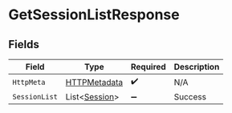 # GetSessionListResponse


## Fields

| Field                                                   | Type                                                    | Required                                                | Description                                             |
| ------------------------------------------------------- | ------------------------------------------------------- | ------------------------------------------------------- | ------------------------------------------------------- |
| `HttpMeta`                                              | [HTTPMetadata](../../Models/Components/HTTPMetadata.md) | :heavy_check_mark:                                      | N/A                                                     |
| `SessionList`                                           | List<[Session](../../Models/Components/Session.md)>     | :heavy_minus_sign:                                      | Success                                                 |